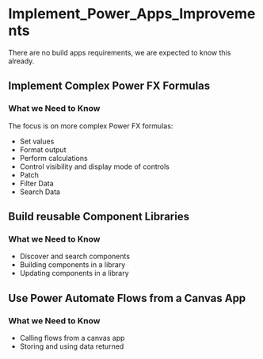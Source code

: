 # Implement_Power_Apps_Improvements

There are no build apps requirements, we are expected to know this already.

## Implement Complex Power FX Formulas

### What we Need to Know

The focus is on more complex Power FX formulas:

- Set values
- Format output
- Perform calculations
- Control visibility and display mode of controls
- Patch
- Filter Data
- Search Data

## Build reusable Component Libraries

### What we Need to Know

- Discover and search components
- Building components in a library
- Updating components in a library

## Use Power Automate Flows from a Canvas App

### What we Need to Know

- Calling flows from a canvas app
- Storing and using data returned
